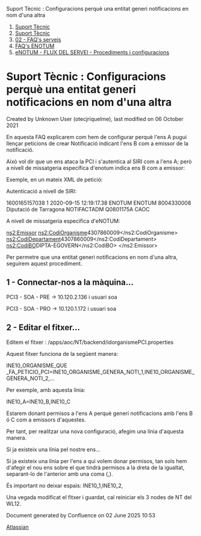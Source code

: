 Suport Tècnic : Configuracions perquè una entitat generi notificacions en nom d'una altra  

1.  [Suport Tècnic](index.md)
2.  [Suport Tècnic](13893782.md)
3.  [02 - FAQ's serveis](26313393.md)
4.  [FAQ's ENOTUM](28705561.md)
5.  [eNOTUM - FLUX DEL SERVEI - Procediments i configuracions](eNOTUM---FLUX-DEL-SERVEI---Procediments-i-configuracions_36341299.md)

Suport Tècnic : Configuracions perquè una entitat generi notificacions en nom d'una altra
=========================================================================================

Created by Unknown User (otecjriquelme), last modified on 06 October 2021

En aquesta FAQ explicarem com hem de configurar perquè l'ens A pugui llençar peticions de crear Notificació indicant l'ens B com a emissor de la notificació.

Això vol dir que un ens ataca la PCI i s'autentica al SIRI com a l'ens A; però a nivell de missatgeria específica d'enotum indica ens B com a emissor:

Exemple, en un mateix XML de petició:

Autenticació a nivell de SIRI:

<Atributos>
	<IdPeticion>1600165157038</IdPeticion>
	<NumElementos>1</NumElementos>
	<TimeStamp>2020-09-15 12:19:17.38</TimeStamp>
	<CodigoCertificado>ENOTUM</CodigoCertificado>
	<CodigoProducto>ENOTUM</CodigoProducto>
	<DatosAutorizacion>
			<IdentificadorSolicitante>8004330008</IdentificadorSolicitante>
			<NombreSolicitante>Diputació de Tarragona</NombreSolicitante>
			<Finalidad>NOTIFACTADM</Finalidad>
	</DatosAutorizacion>
	<Emisor>
			<NifEmisor>Q0801175A</NifEmisor>
			<NombreEmisor>CAOC</NombreEmisor>
	</Emisor>
</Atributos>

A nivell de missatgeria específica d'eNOTUM:

<ns2:Emissor>
	<ns2:CodiOrganisme>4307860009</ns2:CodiOrganisme>
	<ns2:CodiDepartament>4307860009</ns2:CodiDepartament>
	<ns2:CodiBO>DIPTA-EGOVERN</ns2:CodiBO>
</ns2:Emissor>

  

Per permetre que una entitat generi notificacions en nom d'una altra, seguirem aquest procediment.

1 - Connectar-nos a la màquina...
---------------------------------

PCI3 - SOA - PRE → 10.120.2.136 i usuari soa

PCI3 - SOA - PRO → 10.120.1.172 i usuari soa

  

2 - Editar el fitxer...
-----------------------

Editem el fitxer : /apps/aoc/NT/backend/idorganismePCI.properties

Aquest fitxer funciona de la següent manera:

INE10\_ORGANISME\_QUE \_FA\_PETICIO\_PCI=INE10\_ORGANISME\_GENERA\_NOTI\_1,INE10\_ORGANISME\_GENERA\_NOTI\_2,...

Per exemple, amb aquesta línia:

INE10\_A=INE10\_B,INE10\_C

Estarem donant permisos a l'ens A perquè generi notificacions amb l'ens B ó C com a emissors d'aquestes.

Per tant, per realitzar una nova configuració, afegim una línia d'aquesta manera.

Si ja existeix una línia pel nostre ens...

Si ja existeix una línia per l'ens a qui volem donar permisos, tan sols hem d'afegir el nou ens sobre el que tindrà permisos a la dreta de la igualtat, separant-lo de l'anterior amb una coma (,).

És important no deixar espais: INE10\_1,INE10\_2,

  

Una vegada modificat el fitxer i guardat, cal reiniciar els 3 nodes de NT del WL12.

  

Document generated by Confluence on 02 June 2025 10:53

[Atlassian](http://www.atlassian.com/)